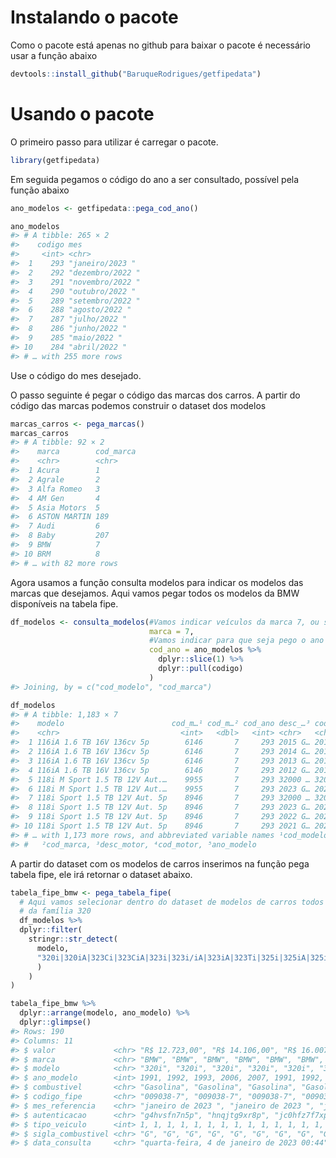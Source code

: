 
<!-- README.md is generated from README.Rmd. Please edit that file -->

# Instalando o pacote

Como o pacote está apenas no github para baixar o pacote é necessário
usar a função abaixo

``` r
devtools::install_github("BaruqueRodrigues/getfipedata")
```

# Usando o pacote

O primeiro passo para utilizar é carregar o pacote.

``` r
library(getfipedata)
```

Em seguida pegamos o código do ano a ser consultado, possível pela
função abaixo

``` r
ano_modelos <- getfipedata::pega_cod_ano()

ano_modelos
#> # A tibble: 265 × 2
#>    codigo mes             
#>     <int> <chr>           
#>  1    293 "janeiro/2023 " 
#>  2    292 "dezembro/2022 "
#>  3    291 "novembro/2022 "
#>  4    290 "outubro/2022 " 
#>  5    289 "setembro/2022 "
#>  6    288 "agosto/2022 "  
#>  7    287 "julho/2022 "   
#>  8    286 "junho/2022 "   
#>  9    285 "maio/2022 "    
#> 10    284 "abril/2022 "   
#> # … with 255 more rows
```

Use o código do mes desejado.

O passo seguinte é pegar o código das marcas dos carros. A partir do
código das marcas podemos construir o dataset dos modelos

``` r
marcas_carros <- pega_marcas()
marcas_carros
#> # A tibble: 92 × 2
#>    marca        cod_marca
#>    <chr>        <chr>    
#>  1 Acura        1        
#>  2 Agrale       2        
#>  3 Alfa Romeo   3        
#>  4 AM Gen       4        
#>  5 Asia Motors  5        
#>  6 ASTON MARTIN 189      
#>  7 Audi         6        
#>  8 Baby         207      
#>  9 BMW          7        
#> 10 BRM          8        
#> # … with 82 more rows
```

Agora usamos a função consulta modelos para indicar os modelos das
marcas que desejamos. Aqui vamos pegar todos os modelos da BMW
disponíveis na tabela fipe.

``` r
df_modelos <- consulta_modelos(#Vamos indicar veículos da marca 7, ou seja BMW
                               marca = 7,
                               #Vamos indicar para que seja pego o ano mais recente.
                               cod_ano = ano_modelos %>% 
                                 dplyr::slice(1) %>% 
                                 dplyr::pull(codigo)
                               )
#> Joining, by = c("cod_modelo", "cod_marca")

df_modelos
#> # A tibble: 1,183 × 7
#>    modelo                        cod_m…¹ cod_m…² cod_ano desc_…³ cod_m…⁴ ano_m…⁵
#>    <chr>                           <int>   <dbl>   <int> <chr>   <chr>   <chr>  
#>  1 116iA 1.6 TB 16V 136cv 5p        6146       7     293 2015 G… 2015-1  2015   
#>  2 116iA 1.6 TB 16V 136cv 5p        6146       7     293 2014 G… 2014-1  2014   
#>  3 116iA 1.6 TB 16V 136cv 5p        6146       7     293 2013 G… 2013-1  2013   
#>  4 116iA 1.6 TB 16V 136cv 5p        6146       7     293 2012 G… 2012-1  2012   
#>  5 118i M Sport 1.5 TB 12V Aut.…    9955       7     293 32000 … 32000-1 32000  
#>  6 118i M Sport 1.5 TB 12V Aut.…    9955       7     293 2023 G… 2023-1  2023   
#>  7 118i Sport 1.5 TB 12V Aut. 5p    8946       7     293 32000 … 32000-1 32000  
#>  8 118i Sport 1.5 TB 12V Aut. 5p    8946       7     293 2023 G… 2023-1  2023   
#>  9 118i Sport 1.5 TB 12V Aut. 5p    8946       7     293 2022 G… 2022-1  2022   
#> 10 118i Sport 1.5 TB 12V Aut. 5p    8946       7     293 2021 G… 2021-1  2021   
#> # … with 1,173 more rows, and abbreviated variable names ¹​cod_modelo,
#> #   ²​cod_marca, ³​desc_motor, ⁴​cod_motor, ⁵​ano_modelo
```

A partir do dataset com os modelos de carros inserimos na função pega
tabela fipe, ele irá retornar o dataset abaixo.

``` r
tabela_fipe_bmw <- pega_tabela_fipe(
  # Aqui vamos selecionar dentro do dataset de modelos de carros todos o modelos
  # da família 320
  df_modelos %>%
  dplyr::filter(
    stringr::str_detect(
      modelo, 
      "320i|320iA|323Ci|323CiA|323i|323i/iA|323iA|323Ti|325i|325iA|325i/iA|328i|328ia|328i/iA"
      )
    )
)

tabela_fipe_bmw %>% 
  dplyr::arrange(modelo, ano_modelo) %>% 
  dplyr::glimpse()
#> Rows: 190
#> Columns: 11
#> $ valor             <chr> "R$ 12.723,00", "R$ 14.106,00", "R$ 16.007,00", "R$ …
#> $ marca             <chr> "BMW", "BMW", "BMW", "BMW", "BMW", "BMW", "BMW", "BM…
#> $ modelo            <chr> "320i", "320i", "320i", "320i", "320i", "320iA", "32…
#> $ ano_modelo        <int> 1991, 1992, 1993, 2006, 2007, 1991, 1992, 1993, 2001…
#> $ combustivel       <chr> "Gasolina", "Gasolina", "Gasolina", "Gasolina", "Gas…
#> $ codigo_fipe       <chr> "009038-7", "009038-7", "009038-7", "009038-7", "009…
#> $ mes_referencia    <chr> "janeiro de 2023 ", "janeiro de 2023 ", "janeiro de …
#> $ autenticacao      <chr> "g4hvsfn7n5p", "hnqjtg9xr8p", "jc0hfz7f7xp", "ztgk9c…
#> $ tipo_veiculo      <int> 1, 1, 1, 1, 1, 1, 1, 1, 1, 1, 1, 1, 1, 1, 1, 1, 1, 1…
#> $ sigla_combustivel <chr> "G", "G", "G", "G", "G", "G", "G", "G", "G", "G", "G…
#> $ data_consulta     <chr> "quarta-feira, 4 de janeiro de 2023 00:44", "quarta-…
```
